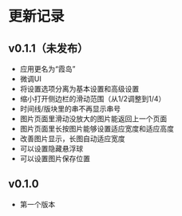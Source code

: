 # 更新记录
## v0.1.1（未发布）
- 应用更名为“霞岛”
- 微调UI
- 将设置选项分离为基本设置和高级设置
- 缩小打开侧边栏的滑动范围（从1/2调整到1/4）
- 时间线/版块里的串不再显示串号
- 图片页面里滑动没放大的图片能返回上一个页面
- 图片页面里长按图片能够设置适应宽度和适应高度
- 改善图片显示，长图自动适应宽度
- 可以设置隐藏悬浮球
- 可以设置图片保存位置

## v0.1.0
- 第一个版本
